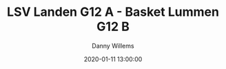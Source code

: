 ---
layout: album
title: LSV Landen G12 A - Basket Lummen G12 B
description: Competitie wedstrijd tussen LSV Landen G12 A en Basket Lummen G12 B.
date: 2020-01-11 13:00:00
cover: /albums/2020-01-11-LSV-Landen-G12A-Basket-Lummen-G12B/thumbnails/DSC_0001.jpg
author: Danny Willems
archived: true
pagination: 
  enabled: true
  images: true
  imageLayout: image
  itemsPerPage: 256
---